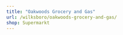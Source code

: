 ```yaml
---
title: "Oakwoods Grocery and Gas"
url: /wilksboro/oakwoods-grocery-and-gas/
shop: Supermarkt
---
```


